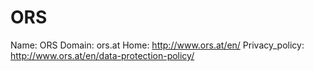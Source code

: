 
# ORS

Name: ORS
Domain: ors.at
Home: http://www.ors.at/en/
Privacy_policy: http://www.ors.at/en/data-protection-policy/

